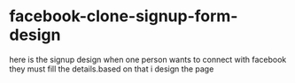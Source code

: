 # facebook-clone-signup-form-design
here is the signup design when one person wants to connect with facebook they must fill the details.based on that i design the page

